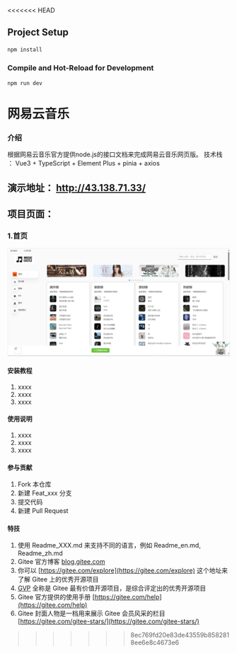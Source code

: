 <<<<<<< HEAD

## Project Setup

```sh
npm install
```

### Compile and Hot-Reload for Development

```sh
npm run dev
```

# 网易云音乐

### 介绍
根据网易云音乐官方提供node.js的接口文档来完成网易云音乐网页版。
技术栈 ： Vue3 + TypeScript + Element Plus + pinia + axios 

##  演示地址：  http://43.138.71.33/

## 项目页面：
### 1.首页

![输入图片说明](image.png)

#### 安装教程

1.  xxxx
2.  xxxx
3.  xxxx

#### 使用说明

1.  xxxx
2.  xxxx
3.  xxxx

#### 参与贡献

1.  Fork 本仓库
2.  新建 Feat_xxx 分支
3.  提交代码
4.  新建 Pull Request


#### 特技

1.  使用 Readme\_XXX.md 来支持不同的语言，例如 Readme\_en.md, Readme\_zh.md
2.  Gitee 官方博客 [blog.gitee.com](https://blog.gitee.com)
3.  你可以 [https://gitee.com/explore](https://gitee.com/explore) 这个地址来了解 Gitee 上的优秀开源项目
4.  [GVP](https://gitee.com/gvp) 全称是 Gitee 最有价值开源项目，是综合评定出的优秀开源项目
5.  Gitee 官方提供的使用手册 [https://gitee.com/help](https://gitee.com/help)
6.  Gitee 封面人物是一档用来展示 Gitee 会员风采的栏目 [https://gitee.com/gitee-stars/](https://gitee.com/gitee-stars/)
>>>>>>> 8ec769fd20e83de43559b8582818ee6e8c4673e6

